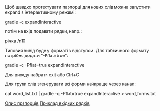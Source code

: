 Щоб швидко протестувати парпорці для нових слів можна запустити expand в інтерактивному режимі:

  gradle -q expandInteractive

потім на вхід подавати рядки, напр.:

річка /n10

Типовий вивід буде у форматі з відступом. Для табличного формату потрібно додати "-Pflat=true":

  gradle -q -Pflat=true expandInteractive


Для виходу набрати exit або Ctrl+C


Для групи слів згенерувати всі форми найкраще через канал:

  cat word_list.txt | gradle -q -Pflat=true expandInteractive > word_forms.txt


[Опис прапорців](../doc/affix_groups.txt)
[Приклад вхідних рядків](../data/dict/slang.lst)
